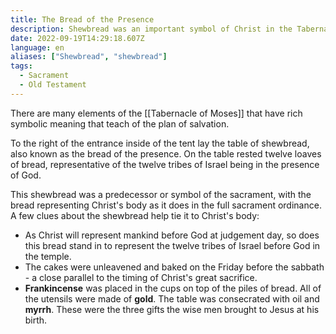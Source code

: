 ```yaml
---
title: The Bread of the Presence
description: Shewbread was an important symbol of Christ in the Tabernacle of Moses.
date: 2022-09-19T14:29:18.607Z
language: en
aliases: ["Shewbread", "shewbread"]
tags:
  - Sacrament
  - Old Testament
---
```


There are many elements of the [[Tabernacle of Moses]] that have rich symbolic meaning that teach of the plan of salvation.

To the right of the entrance inside of the tent lay the table of shewbread, also known as the bread of the presence. On the table rested twelve loaves of bread, representative of the twelve tribes of Israel being in the presence of God.

This shewbread was a predecessor or symbol of the sacrament, with the bread representing Christ's body as it does in the full sacrament ordinance. A few clues about the shewbread help tie it to Christ's body:

- As Christ will represent mankind before God at judgement day, so does this bread stand in to represent the twelve tribes of Israel before God in the temple.
- The cakes were unleavened and baked on the Friday before the sabbath - a close parallel to the timing of Christ's great sacrifice.
- **Frankincense** was placed in the cups on top of the piles of bread. All of the utensils were made of **gold**. The table was consecrated with oil and **myrrh**. These were the three gifts the wise men brought to Jesus at his birth.
